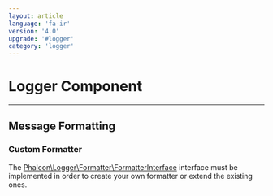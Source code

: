 ```yaml
---
layout: article
language: 'fa-ir'
version: '4.0'
upgrade: '#logger'
category: 'logger'
---
```

# Logger Component

* * *

## Message Formatting

### Custom Formatter

The [Phalcon\Logger\Formatter\FormatterInterface](api/Phalcon_Logger_Formatter_FormatterInterface) interface must be implemented in order to create your own formatter or extend the existing ones.